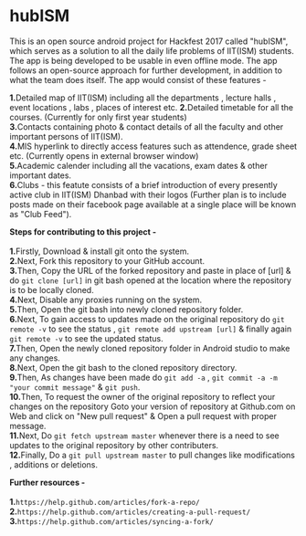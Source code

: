 # hubISM
This is an open source android project for Hackfest 2017 called "hubISM", which serves as a solution to all the daily life problems of IIT(ISM) students. The app is being developed to be usable in even offline mode. The app follows an open-source approach for further development, in addition to what the team does itself. 
The app would consist of these features -

<b>1.</b>Detailed map of IIT(ISM) including all the departments , lecture halls , event locations , labs , places of interest etc.
<b>2.</b>Detailed timetable for all the courses. (Currently for only first year students)  
<b>3.</b>Contacts containing photo &amp; contact details of all the faculty and other important persons of IIT(ISM).  
<b>4.</b>MIS hyperlink to directly access features such as attendence, grade sheet etc. (Currently opens in external browser window)<br />
<b>5.</b>Academic calender including all the vacations, exam dates &amp; other important dates.  
<b>6.</b>Clubs - this featute consists of a brief introduction of every presently active club in IIT(ISM) Dhanbad with their logos (Further plan is to include posts made on their facebook page available at a single place will be known as "Club Feed").

<b>Steps for contributing to this project -</b><br /><br />
<b>1.</b>Firstly, Download & install git onto the system.<br />
<b>2.</b>Next, Fork this repository to your GitHub account.<br />
<b>3.</b>Then, Copy the URL of the forked repository and paste in place of [url] & do ```git clone [url]``` in git bash opened at the location where the repository is to be locally cloned.<br />
<b>4.</b>Next, Disable any proxies running on the system.<br />
<b>5.</b>Then, Open the git bash into newly cloned repository folder.<br />
<b>6.</b>Next, To gain access to updates made on the original repository do ```git remote -v``` to see the status , ```git remote add upstream [url]``` & finally again ```git remote -v``` to see the updated status.<br />
<b>7.</b>Then, Open the newly cloned repository folder in Android studio to make any changes.<br />
<b>8.</b>Next, Open the git bash to the cloned repository directory.<br />
<b>9.</b>Then, As changes have been made do ```git add -a``` , ```git commit -a -m "your commit message"``` & ```git push```.<br />
<b>10.</b>Then, To request the owner of the original repository to reflect your changes on the repository Goto your version of repository at Github.com on Web and click on "New pull request" & Open a pull request with proper message.<br />
<b>11.</b>Next, Do ```git fetch upstream master``` whenever there is a need to see updates to the original repository by other contributers.<br />
<b>12.</b>Finally, Do a ```git pull upstream master``` to pull changes like modifications , additions or deletions.<br />

<b>Further resources -</b><br /><br />
<b>1.</b>```https://help.github.com/articles/fork-a-repo/```<br />
<b>2.</b>```https://help.github.com/articles/creating-a-pull-request/```<br />
<b>3.</b>```https://help.github.com/articles/syncing-a-fork/```<br />
